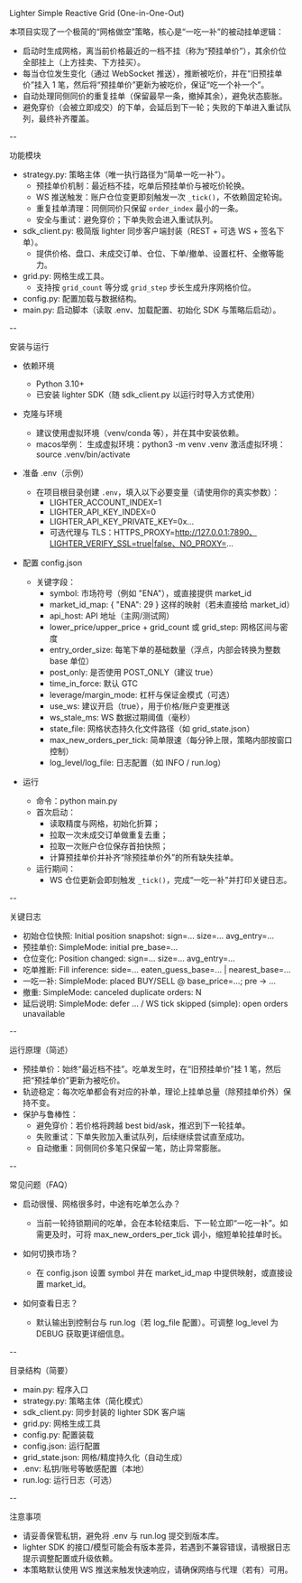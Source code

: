 Lighter Simple Reactive Grid (One-in-One-Out)

本项目实现了一个极简的“网格做空”策略，核心是“一吃一补”的被动挂单逻辑：
- 启动时生成网格，离当前价格最近的一档不挂（称为“预挂单价”），其余价位全部挂上（上方挂卖、下方挂买）。
- 每当仓位发生变化（通过 WebSocket 推送），推断被吃价，并在“旧预挂单价”挂入 1 笔，然后将“预挂单价”更新为被吃价，保证“吃一个补一个”。
- 自动处理同侧同价的重复挂单（保留最早一条，撤掉其余），避免状态膨胀。
- 避免穿价（会被立即成交）的下单，会延后到下一轮；失败的下单进入重试队列，最终补齐覆盖。

--

功能模块

- strategy.py: 策略主体（唯一执行路径为“简单一吃一补”）。
  - 预挂单价机制：最近档不挂，吃单后预挂单价与被吃价轮换。
  - WS 推送触发：账户仓位变更即刻触发一次 `_tick()`，不依赖固定轮询。
  - 重复挂单清理：同侧同价只保留 `order_index` 最小的一条。
  - 安全与重试：避免穿价；下单失败会进入重试队列。
- sdk_client.py: 极简版 lighter 同步客户端封装（REST + 可选 WS + 签名下单）。
  - 提供价格、盘口、未成交订单、仓位、下单/撤单、设置杠杆、全撤等能力。
- grid.py: 网格生成工具。
  - 支持按 `grid_count` 等分或 `grid_step` 步长生成升序网格价位。
- config.py: 配置加载与数据结构。
- main.py: 启动脚本（读取 .env、加载配置、初始化 SDK 与策略后启动）。

--

安装与运行

- 依赖环境
  - Python 3.10+
  - 已安装 lighter SDK（随 sdk_client.py 以运行时导入方式使用）

- 克隆与环境
  - 建议使用虚拟环境（venv/conda 等），并在其中安装依赖。
  - macos举例：
    生成虚拟环境：python3 -m venv .venv
    激活虚拟环境：source .venv/bin/activate


- 准备 .env（示例）
  - 在项目根目录创建 `.env`，填入以下必要变量（请使用你的真实参数）：
    - LIGHTER_ACCOUNT_INDEX=1
    - LIGHTER_API_KEY_INDEX=0
    - LIGHTER_API_KEY_PRIVATE_KEY=0x...
    - 可选代理与 TLS：HTTPS_PROXY=http://127.0.0.1:7890、LIGHTER_VERIFY_SSL=true|false、NO_PROXY=...

- 配置 config.json
  - 关键字段：
    - symbol: 市场符号（例如 "ENA"），或直接提供 market_id
    - market_id_map: { "ENA": 29 } 这样的映射（若未直接给 market_id）
    - api_host: API 地址（主网/测试网）
    - lower_price/upper_price + grid_count 或 grid_step: 网格区间与密度
    - entry_order_size: 每笔下单的基础数量（浮点，内部会转换为整数 base 单位）
    - post_only: 是否使用 POST_ONLY（建议 true）
    - time_in_force: 默认 GTC
    - leverage/margin_mode: 杠杆与保证金模式（可选）
    - use_ws: 建议开启（true），用于价格/账户变更推送
    - ws_stale_ms: WS 数据过期阈值（毫秒）
    - state_file: 网格状态持久化文件路径（如 grid_state.json）
    - max_new_orders_per_tick: 简单限速（每分钟上限，策略内部按窗口控制）
    - log_level/log_file: 日志配置（如 INFO / run.log）

- 运行
  - 命令：python main.py
  - 首次启动：
    - 读取精度与网格，初始化折算；
    - 拉取一次未成交订单做重复去重；
    - 拉取一次账户仓位保存首拍快照；
    - 计算预挂单价并补齐“除预挂单价外”的所有缺失挂单。
  - 运行期间：
    - WS 仓位更新会即刻触发 `_tick()`，完成“一吃一补”并打印关键日志。

--

关键日志

- 初始仓位快照: Initial position snapshot: sign=... size=... avg_entry=...
- 预挂单价: SimpleMode: initial pre_base=...
- 仓位变化: Position changed: sign=... size=... avg_entry=...
- 吃单推断: Fill inference: side=... eaten_guess_base=... | nearest_base=...
- 一吃一补: SimpleMode: placed BUY/SELL @ base_price=...; pre -> ...
- 撤重: SimpleMode: canceled duplicate orders: N
- 延后说明: SimpleMode: defer ... / WS tick skipped (simple): open orders unavailable

--

运行原理（简述）

- 预挂单价：始终“最近档不挂”。吃单发生时，在“旧预挂单价”挂 1 笔，然后把“预挂单价”更新为被吃价。
- 轨迹稳定：每次吃单都会有对应的补单，理论上挂单总量（除预挂单价外）保持不变。
- 保护与鲁棒性：
  - 避免穿价：若价格将跨越 best bid/ask，推迟到下一轮挂单。
  - 失败重试：下单失败加入重试队列，后续继续尝试直至成功。
  - 自动撤重：同侧同价多笔只保留一笔，防止异常膨胀。

--

常见问题（FAQ）

- 启动很慢、网格很多时，中途有吃单怎么办？
  - 当前一轮持锁期间的吃单，会在本轮结束后、下一轮立即“一吃一补”。如需更及时，可将 max_new_orders_per_tick 调小，缩短单轮挂单时长。

- 如何切换市场？
  - 在 config.json 设置 symbol 并在 market_id_map 中提供映射，或直接设置 market_id。

- 如何查看日志？
  - 默认输出到控制台与 run.log（若 log_file 配置）。可调整 log_level 为 DEBUG 获取更详细信息。

--

目录结构（简要）

- main.py: 程序入口
- strategy.py: 策略主体（简化模式）
- sdk_client.py: 同步封装的 lighter SDK 客户端
- grid.py: 网格生成工具
- config.py: 配置装载
- config.json: 运行配置
- grid_state.json: 网格/精度持久化（自动生成）
- .env: 私钥/账号等敏感配置（本地）
- run.log: 运行日志（可选）

--

注意事项

- 请妥善保管私钥，避免将 .env 与 run.log 提交到版本库。
- lighter SDK 的接口/模型可能会有版本差异，若遇到不兼容错误，请根据日志提示调整配置或升级依赖。
- 本策略默认使用 WS 推送来触发快速响应，请确保网络与代理（若有）可用。

